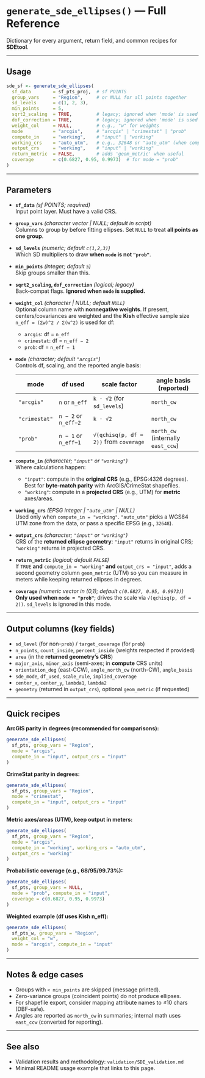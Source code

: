 # `generate_sde_ellipses()` — Full Reference

Dictionary for every argument, return field, and common recipes for **SDEtool**.

---

## Usage

```r
sde_sf <- generate_sde_ellipses(
  sf_data        = sf_pts_proj,  # sf POINTS
  group_vars     = "Region",     # or NULL for all points together
  sd_levels      = c(1, 2, 3),
  min_points     = 5,
  sqrt2_scaling  = TRUE,         # legacy; ignored when 'mode' is used
  dof_correction = TRUE,         # legacy; ignored when 'mode' is used
  weight_col     = NULL,         # e.g., "w" for weights
  mode           = "arcgis",     # "arcgis" | "crimestat" | "prob"
  compute_in     = "working",    # "input" | "working"
  working_crs    = "auto_utm",   # e.g., 32648 or "auto_utm" (when compute_in = "working")
  output_crs     = "working",    # "input" | "working"
  return_metric  = FALSE,        # adds 'geom_metric' when useful
  coverage       = c(0.6827, 0.95, 0.9973)  # for mode = "prob"
)
```

---

## Parameters

- **`sf_data`** *(sf POINTS; required)*  
  Input point layer. Must have a valid CRS.

- **`group_vars`** *(character vector \| NULL; default in script)*  
  Columns to group by before fitting ellipses. Set `NULL` to treat **all points as one group**.

- **`sd_levels`** *(numeric; default `c(1,2,3)`)*  
  Which SD multipliers to draw **when `mode` is not `"prob"`**.

- **`min_points`** *(integer; default `5`)*  
  Skip groups smaller than this.

- **`sqrt2_scaling`, `dof_correction`** *(logical; legacy)*  
  Back-compat flags. **Ignored when `mode` is supplied.**

- **`weight_col`** *(character \| NULL; default `NULL`)*  
  Optional column name with **nonnegative weights**. If present, centers/covariances are weighted and the **Kish** effective sample size `n_eff = (Σw)^2 / Σ(w^2)` is used for df:
  - `arcgis`: df = `n_eff`
  - `crimestat`: df = `n_eff − 2`
  - `prob`: df = `n_eff − 1`

- **`mode`** *(character; default `"arcgis"`)*  
  Controls df, scaling, and the reported angle basis:

  | mode          | df used              | scale factor                               | angle basis (reported) |
  |---------------|----------------------|--------------------------------------------|------------------------|
  | `"arcgis"`    | `n` or `n_eff`       | `k · √2` (for `sd_levels`)                 | `north_cw`             |
  | `"crimestat"` | `n − 2` or `n_eff−2` | `k · √2`                                   | `north_cw`             |
  | `"prob"`      | `n − 1` or `n_eff−1` | `√(qchisq(p, df = 2))` from `coverage`     | `north_cw` (internally `east_ccw`) |

- **`compute_in`** *(character; `"input"` or `"working"`)*  
  Where calculations happen:  
  - `"input"`: compute in the **original CRS** (e.g., EPSG:4326 degrees). Best for **byte-match parity** with ArcGIS/CrimeStat shapefiles.  
  - `"working"`: compute in a **projected CRS** (e.g., UTM) for **metric** axes/areas.

- **`working_crs`** *(EPSG integer \| `"auto_utm"` \| NULL)*  
  Used only when `compute_in = "working"`. `"auto_utm"` picks a WGS84 UTM zone from the data, or pass a specific EPSG (e.g., `32648`).

- **`output_crs`** *(character; `"input"` or `"working"`)*  
  CRS of the **returned ellipse geometry**: `"input"` returns in original CRS; `"working"` returns in projected CRS.

- **`return_metric`** *(logical; default `FALSE`)*  
  If `TRUE` **and** `compute_in = "working"` **and** `output_crs = "input"`, adds a second geometry column `geom_metric` (UTM) so you can measure in meters while keeping returned ellipses in degrees.

- **`coverage`** *(numeric vector in (0,1); default `c(0.6827, 0.95, 0.9973)`)*  
  **Only used when `mode = "prob"`**; drives the scale via `√(qchisq(p, df = 2))`. `sd_levels` is ignored in this mode.

---

## Output columns (key fields)

- `sd_level` (for non-`prob`) / `target_coverage` (for `prob`)  
- `n_points`, `count_inside`, `percent_inside` (weights respected if provided)  
- `area` (in the **returned geometry’s CRS**)  
- `major_axis`, `minor_axis` (semi-axes; in **compute** CRS units)  
- `orientation_deg` (east-CCW), `angle_north_cw` (north-CW), `angle_basis`  
- `sde_mode`, `df_used`, `scale_rule`, `implied_coverage`  
- `center_x`, `center_y`, `lambda1`, `lambda2`  
- `geometry` (returned in `output_crs`), optional `geom_metric` (if requested)

---

## Quick recipes

**ArcGIS parity in degrees (recommended for comparisons):**
```r
generate_sde_ellipses(
  sf_pts, group_vars = "Region",
  mode = "arcgis",
  compute_in = "input", output_crs = "input"
)
```

**CrimeStat parity in degrees:**
```r
generate_sde_ellipses(
  sf_pts, group_vars = "Region",
  mode = "crimestat",
  compute_in = "input", output_crs = "input"
)
```

**Metric axes/areas (UTM), keep output in meters:**
```r
generate_sde_ellipses(
  sf_pts, group_vars = "Region",
  mode = "arcgis",
  compute_in = "working", working_crs = "auto_utm",
  output_crs = "working"
)
```

**Probabilistic coverage (e.g., 68/95/99.73%):**
```r
generate_sde_ellipses(
  sf_pts, group_vars = NULL,
  mode = "prob", compute_in = "input",
  coverage = c(0.6827, 0.95, 0.9973)
)
```

**Weighted example (df uses Kish n_eff):**
```r
generate_sde_ellipses(
  sf_pts_w, group_vars = "Region",
  weight_col = "w",
  mode = "arcgis", compute_in = "input"
)
```

---

## Notes & edge cases

- Groups with `< min_points` are skipped (message printed).  
- Zero-variance groups (coincident points) do not produce ellipses.  
- For shapefile export, consider mapping attribute names to ≤10 chars (DBF-safe).  
- Angles are reported as `north_cw` in summaries; internal math uses `east_ccw` (converted for reporting).

---

## See also

- Validation results and methodology: `validation/SDE_validation.md`  
- Minimal README usage example that links to this page.
